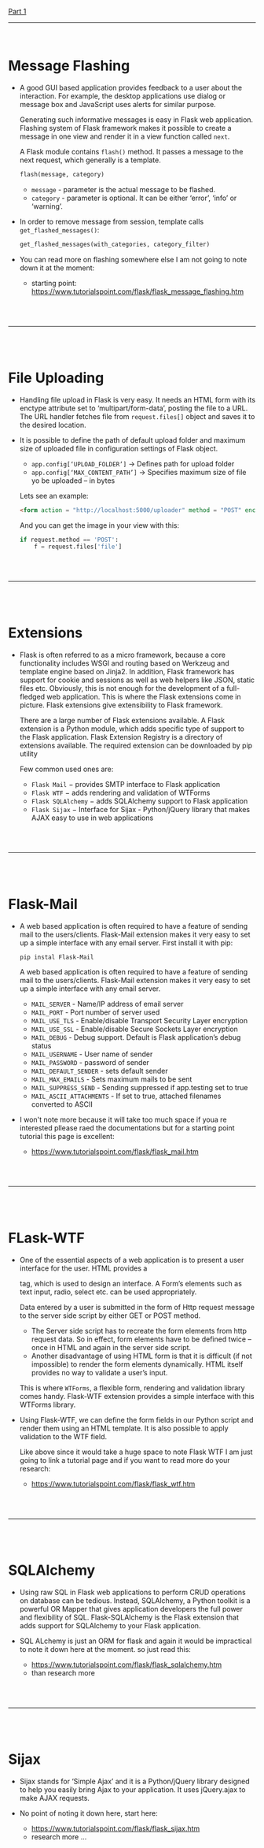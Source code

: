 [Part 1](./README.md)

---

<br>

# Message Flashing

- A good GUI based application provides feedback to a user about the interaction. For example, the desktop applications use dialog or message box and JavaScript uses alerts for similar purpose.

  Generating such informative messages is easy in Flask web application. Flashing system of Flask framework makes it possible to create a message in one view and render it in a view function called `next`.

  A Flask module contains `flash()` method. It passes a message to the next request, which generally is a template.
  ```python
  flash(message, category)
  ```
  - `message` - parameter is the actual message to be flashed.
  - `category` - parameter is optional. It can be either ‘error’, ‘info’ or ‘warning’.
  
- In order to remove message from session, template calls `get_flashed_messages()`:
  ```python
  get_flashed_messages(with_categories, category_filter)
  ```
  
- You can read more on flashing somewhere else I am not going to note down it at the moment:
  - starting point: https://www.tutorialspoint.com/flask/flask_message_flashing.htm
  
<br>
<br>

---

<br>
<Br>

# File Uploading

- Handling file upload in Flask is very easy. It needs an HTML form with its enctype attribute set to ‘multipart/form-data’, posting the file to a URL. The URL handler fetches file from `request.files[]` object and saves it to the desired location.

  
- It is possible to define the path of default upload folder and maximum size of uploaded file in configuration settings of Flask object.
  - `app.config[‘UPLOAD_FOLDER’]` -> Defines path for upload folder
  - `app.config[‘MAX_CONTENT_PATH’]` -> Specifies maximum size of file yo be uploaded – in bytes
  
  Lets see an example:
  ```html
  <form action = "http://localhost:5000/uploader" method = "POST" enctype = "multipart/form-data"> ... </form>
  ```
  And you can get the image in your view with this:
  ```python
  if request.method == 'POST':
      f = request.files['file']
  ```
  
<br>
<br>

---

<br>
<br>

# Extensions

- Flask is often referred to as a micro framework, because a core functionality includes WSGI and routing based on Werkzeug and template engine based on Jinja2. In addition, Flask framework has support for cookie and sessions as well as web helpers like JSON, static files etc. Obviously, this is not enough for the development of a full-fledged web application. This is where the Flask extensions come in picture. Flask extensions give extensibility to Flask framework.

  There are a large number of Flask extensions available. A Flask extension is a Python module, which adds specific type of support to the Flask application. Flask Extension Registry is a directory of extensions available. The required extension can be downloaded by pip utility
    
   Few common used ones are:
   - `Flask Mail` − provides SMTP interface to Flask application
   - `Flask WTF` − adds rendering and validation of WTForms
   - `Flask SQLAlchemy` − adds SQLAlchemy support to Flask application
   - `Flask Sijax` − Interface for Sijax - Python/jQuery library that makes AJAX easy to use in web applications

<br>
<br>

---

<br>
<br>

# Flask-Mail 

- A web based application is often required to have a feature of sending mail to the users/clients. Flask-Mail extension makes it very easy to set up a simple interface with any email server. First install it with pip:
  ```
  pip instal Flask-Mail
  ```
  A web based application is often required to have a feature of sending mail to the users/clients. Flask-Mail extension makes it very easy to set up a simple interface with any email server.
  - `MAIL_SERVER` - Name/IP address of email server
  - `MAIL_PORT` - Port number of server used
  - `MAIL_USE_TLS` - Enable/disable Transport Security Layer encryption
  - `MAIL_USE_SSL` - Enable/disable Secure Sockets Layer encryption
  - `MAIL_DEBUG` - Debug support. Default is Flask application’s debug status
  - `MAIL_USERNAME` - User name of sender
  - `MAIL_PASSWORD` - password of sender
  - `MAIL_DEFAULT_SENDER` - sets default sender
  - `MAIL_MAX_EMAILS` - Sets maximum mails to be sent
  - `MAIL_SUPPRESS_SEND` - Sending suppressed if app.testing set to true
  - `MAIL_ASCII_ATTACHMENTS` - If set to true, attached filenames converted to ASCII
  
- I won't note more because it will take too much space if youa re interested pllease raed the documentations but for a starting point tutorial this page is excellent:
  - https://www.tutorialspoint.com/flask/flask_mail.htm
  
<br>
<br>

---

<br>
<br>

# FLask-WTF

- One of the essential aspects of a web application is to present a user interface for the user. HTML provides a <form> tag, which is used to design an interface. A Form’s elements such as text input, radio, select etc. can be used appropriately.

  Data entered by a user is submitted in the form of Http request message to the server side script by either GET or POST method.
  - The Server side script has to recreate the form elements from http request data. So in effect, form elements have to be defined twice – once in HTML and again in the server side script.
  - Another disadvantage of using HTML form is that it is difficult (if not impossible) to render the form elements dynamically. HTML itself provides no way to validate a user’s input.
  
  This is where `WTForms`, a flexible form, rendering and validation library comes handy. Flask-WTF extension provides a simple interface with this WTForms library.
  
- Using Flask-WTF, we can define the form fields in our Python script and render them using an HTML template. It is also possible to apply validation to the WTF field.

  Like above since it would take a huge space to note Flask WTF I am just going to link a tutorial page and if you want to read more do your research:
    - https://www.tutorialspoint.com/flask/flask_wtf.htm
    
<br>
<br>

---

<br>
<br>

# SQLAlchemy

- Using raw SQL in Flask web applications to perform CRUD operations on database can be tedious. Instead, SQLAlchemy, a Python toolkit is a powerful OR Mapper that gives application developers the full power and flexibility of SQL. Flask-SQLAlchemy is the Flask extension that adds support for SQLAlchemy to your Flask application.

- SQL ALchemy is just an ORM for flask and again it would be impractical to note it down here at the moment. so just read this:
  - https://www.tutorialspoint.com/flask/flask_sqlalchemy.htm
  - than research more
  
<br>
<bR>
  
---

<br>
<br>

# Sijax

- Sijax stands for ‘Simple Ajax’ and it is a Python/jQuery library designed to help you easily bring Ajax to your application. It uses jQuery.ajax to make AJAX requests.

- No point of noting it down here, start here:
  - https://www.tutorialspoint.com/flask/flask_sijax.htm
  - research more ...


  
  
  
  
  
  

